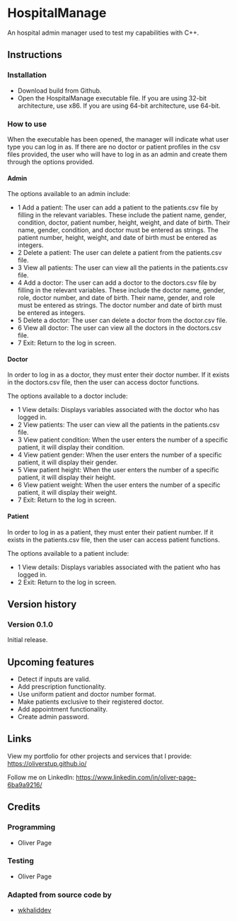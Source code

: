# HospitalManage
An hospital admin manager used to test my capabilities with C++.

## Instructions

### Installation

- Download build from Github.
- Open the HospitalManage executable file. If you are using 32-bit architecture, use x86. If you are using 64-bit architecture, use 64-bit.

### How to use
When the executable has been opened, the manager will indicate what user type you can log in as. If there are no doctor or patient profiles in the csv files provided, the user who will have to log in as an admin and create them through the options provided.

#### Admin

The options available to an admin include:
- 1 Add a patient: The user can add a patient to the patients.csv file by filling in the relevant variables. These include the patient name, gender, condition, doctor, patient number, height, weight, and date of birth. Their name, gender, condition, and doctor must be entered as strings. The patient number, height, weight, and date of birth must be entered as integers.
- 2 Delete a patient: The user can delete a patient from the patients.csv file.
- 3 View all patients: The user can view all the patients in the patients.csv file.
- 4 Add a doctor: The user can add a doctor to the doctors.csv file by filling in the relevant variables. These include the doctor name, gender, role, doctor number, and date of birth. Their name, gender, and role must be entered as strings. The doctor number and date of birth must be entered as integers.
- 5 Delete a doctor: The user can delete a doctor from the doctor.csv file.
- 6 View all doctor: The user can view all the doctors in the doctors.csv file.
- 7 Exit: Return to the log in screen.
 
#### Doctor

In order to log in as a doctor, they must enter their doctor number. If it exists in the doctors.csv file, then the user can access doctor functions.

The options available to a doctor include:
- 1 View details: Displays variables associated with the doctor who has logged in.
- 2 View patients: The user can view all the patients in the patients.csv file.
- 3 View patient condition: When the user enters the number of a specific patient, it will display their condition.
- 4 View patient gender: When the user enters the number of a specific patient, it will display their gender.
- 5 View patient height: When the user enters the number of a specific patient, it will display their height. 
- 6 View patient weight: When the user enters the number of a specific patient, it will display their weight.
- 7 Exit: Return to the log in screen.
 
#### Patient

In order to log in as a patient, they must enter their patient number. If it exists in the patients.csv file, then the user can access patient functions.

The options available to a patient include:
- 1 View details: Displays variables associated with the patient who has logged in.
- 2 Exit: Return to the log in screen.
   
## Version history 

### Version 0.1.0

Initial release.

## Upcoming features

- Detect if inputs are valid.
- Add prescription functionality.
- Use uniform patient and doctor number format.
- Make patients exclusive to their registered doctor.
- Add appointment functionality.
- Create admin password.

## Links

View my portfolio for other projects and services that I provide: https://oliverstup.github.io/

Follow me on LinkedIn: https://www.linkedin.com/in/oliver-page-6ba9a9216/

## Credits

### Programming
- Oliver Page

### Testing
- Oliver Page

### Adapted from source code by
- [wkhaliddev](https://github.com/wkhaliddev/Bank-Management/tree/master)
